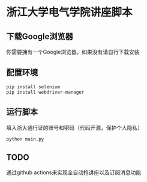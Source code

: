 # 浙江大学电气学院讲座脚本

## 下载Google浏览器

你需要拥有一个Google浏览器，如果没有请自行下载安装

## 配置环境

```
pip install selenium
pip install webdriver-manager
```

## 运行脚本

填入浙大通行证的账号和密码（代码开源，保护个人隐私）

```
python main.py
```

## TODO

通过github actions来实现全自动抢讲座以及订阅消息功能
